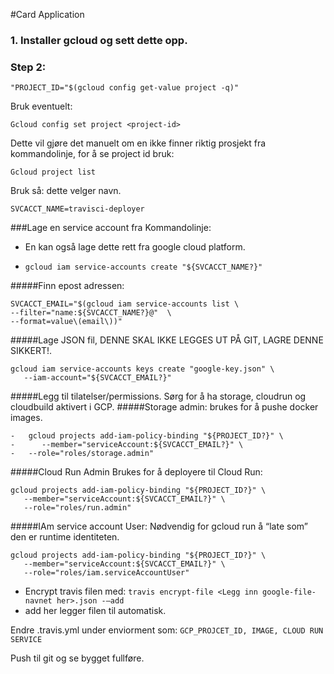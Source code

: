 #Card Application
### 1. Installer gcloud og sett dette opp.

### Step 2:

```"PROJECT_ID="$(gcloud config get-value project -q)"```
 
 Bruk eventuelt:
 
```Gcloud config set project <project-id>```

Dette vil gjøre det manuelt om en ikke finner riktig prosjekt fra kommandolinje, for å se project id bruk:

```Gcloud project list```

Bruk så: dette velger navn.

```SVCACCT_NAME=travisci-deployer```

###Lage en service account fra Kommandolinje:
- En kan også lage dette rett fra google cloud platform.

- ```gcloud iam service-accounts create "${SVCACCT_NAME?}"```

#####Finn epost adressen:

```
SVCACCT_EMAIL="$(gcloud iam service-accounts list \
--filter="name:${SVCACCT_NAME?}@"  \
--format=value\(email\))"
```

#####Lage JSON fil, DENNE SKAL IKKE LEGGES UT PÅ GIT, LAGRE DENNE SIKKERT!.
```
gcloud iam service-accounts keys create "google-key.json" \
   --iam-account="${SVCACCT_EMAIL?}"
```

#####Legg til tilatelser/permissions. Sørg for å ha storage, cloudrun og cloudbuild aktivert i GCP.
#####Storage admin: brukes for å pushe docker images.
```
-	gcloud projects add-iam-policy-binding "${PROJECT_ID?}" \
-	   --member="serviceAccount:${SVCACCT_EMAIL?}" \
-   --role="roles/storage.admin"
```

#####Cloud Run Admin Brukes for å deployere til Cloud Run:
```
gcloud projects add-iam-policy-binding "${PROJECT_ID?}" \
   --member="serviceAccount:${SVCACCT_EMAIL?}" \
   --role="roles/run.admin"
```

#####IAm service account User: Nødvendig for gcloud run å “late som” den er runtime identiteten.
```
gcloud projects add-iam-policy-binding "${PROJECT_ID?}" \
   --member="serviceAccount:${SVCACCT_EMAIL?}" \
   --role="roles/iam.serviceAccountUser"
```


- Encrypt travis filen med:
```travis encrypt-file <Legg inn google-file-navnet her>.json -–add```
- add her legger filen til automatisk.

Endre .travis.yml under enviorment som: ```GCP_PROJCET_ID, IMAGE, CLOUD RUN SERVICE```

Push til git og se bygget fullføre.
